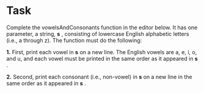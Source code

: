 # Task

Complete the vowelsAndConsonants function in the editor below. It has one parameter, a string, **s** , consisting of lowercase English alphabetic letters (i.e., a through z). The function must do the following:

**1.** First, print each vowel in **s** on a new line. The English vowels are a, e, i, o, and u, and each vowel must be printed in the same order as it appeared in **s** .

**2.** Second, print each consonant (i.e., non-vowel) in **s** on a new line in the same order as it appeared in **s** .
